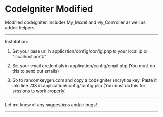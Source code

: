 CodeIgniter Modified
====================

Modified codeigniter. Includes My_Model and My_Controller as well as added helpers.

*********************************************

Installation:

1. Set your base url in application/config/config.php to your local ip or "localhost:port#"

2. Set your email credentials in application/config/email.php
    (You must do this to send out emails)

3. Go to randomkeygen.com and copy a codeigniter encrytion key. Paste it into line 238 in application/config/config.php
    (You must do this for sessions to work properly)
    
    
*********************************************
 Let me know of any suggestions and/or bugs!
*********************************************
